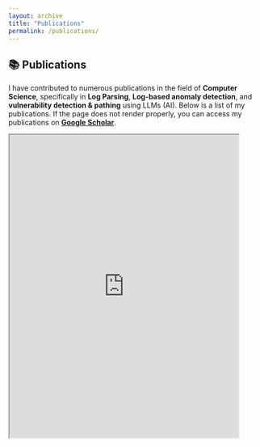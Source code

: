 ```yaml
---
layout: archive
title: "Publications"
permalink: /publications/
---
```


## 📚 Publications

I have contributed to numerous publications in the field of **Computer Science**, specifically in **Log Parsing**, **Log-based anomaly detection**, and **vulnerability detection & pathing** using LLMs (AI). Below is a list of my publications. If the page does not render properly, you can access my publications on **[Google Scholar](https://scholar.google.com/citations?user=meBzaLcAAAAJ&hl=en&oi=ao)**.

<iframe src="https://scholar.google.com/citations?user=meBzaLcAAAAJ&hl=en&oi=ao" width="90%" height="600px"></iframe>

